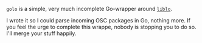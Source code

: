 `golo` is a simple, very much incomplete Go-wrapper around [`liblo`](http://liblo.sourceforge.net/).

I wrote it so I could parse incoming OSC packages in Go, nothing more. If you feel the urge to complete this wrappe, nobody is stopping you to do so. I'll merge your stuff happily.
